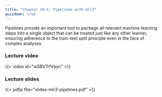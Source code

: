 ```yaml
---
title: "Chapter 10.4: Pipelines with mlr3"
quizdown: true
---
```

Pipelines provide an important tool to package all relevant machine learning steps into a single object that can be treated just like any other learner, ensuring adherence to the train-test split principle even in the face of complex analyses.

<!--more-->

### Lecture video

{{< video id="wSBV7rfVpyc" >}}

### Lecture slides

{{< pdfjs file="slides-mlr3-pipelines.pdf" >}}
